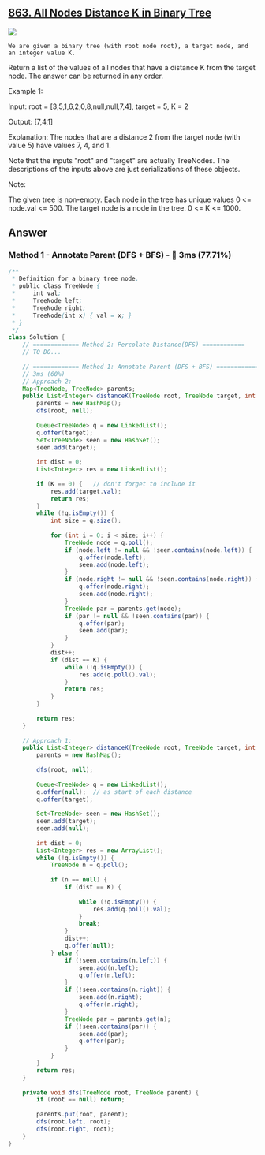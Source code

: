 ## [863. All Nodes Distance K in Binary Tree](https://leetcode.com/problems/all-nodes-distance-k-in-binary-tree/)

![](https://github.com/weltond/DataStructure/blob/master/medium.PNG)

    We are given a binary tree (with root node root), a target node, and an integer value K.

Return a list of the values of all nodes that have a distance K from the target node.  The answer can be returned in any order.

 

Example 1:

Input: root = [3,5,1,6,2,0,8,null,null,7,4], target = 5, K = 2

Output: [7,4,1]

Explanation: 
The nodes that are a distance 2 from the target node (with value 5)
have values 7, 4, and 1.



Note that the inputs "root" and "target" are actually TreeNodes.
The descriptions of the inputs above are just serializations of these objects.
 

Note:

The given tree is non-empty.
Each node in the tree has unique values 0 <= node.val <= 500.
The target node is a node in the tree.
0 <= K <= 1000.

## Answer
### Method 1 - Annotate Parent (DFS + BFS) - :rabbit: 3ms  (77.71%)

```java
/**
 * Definition for a binary tree node.
 * public class TreeNode {
 *     int val;
 *     TreeNode left;
 *     TreeNode right;
 *     TreeNode(int x) { val = x; }
 * }
 */
class Solution {
    // ============= Method 2: Percolate Distance(DFS) ============
    // TO DO...
    
    // ============= Method 1: Annotate Parent (DFS + BFS) ===============
    // 3ms (60%)
    // Approach 2:
    Map<TreeNode, TreeNode> parents;
    public List<Integer> distanceK(TreeNode root, TreeNode target, int K) {
        parents = new HashMap();
        dfs(root, null);
        
        Queue<TreeNode> q = new LinkedList();
        q.offer(target);
        Set<TreeNode> seen = new HashSet();
        seen.add(target);
        
        int dist = 0;
        List<Integer> res = new LinkedList();
        
        if (K == 0) {   // don't forget to include it
            res.add(target.val);
            return res;
        }
        while (!q.isEmpty()) {
            int size = q.size();
            
            for (int i = 0; i < size; i++) {
                TreeNode node = q.poll();
                if (node.left != null && !seen.contains(node.left)) {
                    q.offer(node.left);
                    seen.add(node.left);
                }
                if (node.right != null && !seen.contains(node.right)) {
                    q.offer(node.right);
                    seen.add(node.right);
                }
                TreeNode par = parents.get(node);
                if (par != null && !seen.contains(par)) {
                    q.offer(par);
                    seen.add(par);
                }
            }
            dist++;
            if (dist == K) {
                while (!q.isEmpty()) {
                    res.add(q.poll().val);
                }
                return res;
            }
        }
        
        return res;        
    }
    
    // Approach 1:
    public List<Integer> distanceK(TreeNode root, TreeNode target, int K) {
        parents = new HashMap();
        
        dfs(root, null);
        
        Queue<TreeNode> q = new LinkedList();
        q.offer(null);  // as start of each distance
        q.offer(target);
        
        Set<TreeNode> seen = new HashSet();
        seen.add(target);
        seen.add(null);
        
        int dist = 0;
        List<Integer> res = new ArrayList();
        while (!q.isEmpty()) {
            TreeNode n = q.poll();
            
            if (n == null) {
                if (dist == K) {
                    
                    while (!q.isEmpty()) {
                        res.add(q.poll().val);
                    }
                    break;
                }
                dist++;
                q.offer(null);
            } else {
                if (!seen.contains(n.left)) {
                    seen.add(n.left);
                    q.offer(n.left);
                }
                if (!seen.contains(n.right)) {
                    seen.add(n.right);
                    q.offer(n.right);
                }
                TreeNode par = parents.get(n);
                if (!seen.contains(par)) {
                    seen.add(par);
                    q.offer(par);
                }
            }
        }
        return res;
    }
    
    private void dfs(TreeNode root, TreeNode parent) {
        if (root == null) return;
        
        parents.put(root, parent);
        dfs(root.left, root);
        dfs(root.right, root);
    }
}

```


